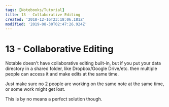 ```yaml
---
tags: [Notebooks/Tutorial]
title: 13 - Collaborative Editing
created: '2018-12-16T23:18:06.181Z'
modified: '2019-08-30T02:47:26.924Z'
---
```


# 13 - Collaborative Editing

Notable doesn't have collaborative editing built-in, but if you put your data directory in a shared folder, like Dropbox/Google Drive/etc. then multiple people can access it and make edits at the same time.

Just make sure no 2 people are working on the same note at the same time, or some work might get lost.

This is by no means a perfect solution though.

